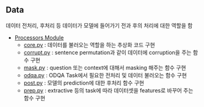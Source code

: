 ## Data

데이터 전처리, 후처리 등 데이터가 모델에 들어가기 전과 후의 처리에 대한 역할을 함

- [Processors Module](https://github.com/boostcampaitech2/mrc-level2-nlp-14/blob/main/solution/data/processors)
    - [core.py](https://github.com/boostcampaitech2/mrc-level2-nlp-14/blob/main/solution/data/processors/core.py) : 데이터를 불러오는 역할을 하는 추상화 코드 구현
    - [corrupt.py](https://github.com/boostcampaitech2/mrc-level2-nlp-14/blob/main/solution/data/processors/corrupt.py) : sentence permutation과 같이 데이터에 corruption을 주는 함수 구현
    - [mask.py](https://github.com/boostcampaitech2/mrc-level2-nlp-14/blob/main/solution/data/processors/mask.py) : question 또는 context에 대해서 masking 해주는 함수 구현
    - [odqa.py](https://github.com/boostcampaitech2/mrc-level2-nlp-14/blob/main/solution/data/processors/odqa.py) : ODQA Task에서 필요한 전처리 및 데이터 불러오는 함수 구현
    - [post.py](https://github.com/boostcampaitech2/mrc-level2-nlp-14/blob/main/solution/data/processors/post.py) : 모델의 prediction에 대한 후처리 함수 구현
    - [prep.py](https://github.com/boostcampaitech2/mrc-level2-nlp-14/blob/main/solution/data/processors/prep.py) : extractive 등의 task에 따라 데이터셋을 features로 바꾸어 주는 함수 구현
